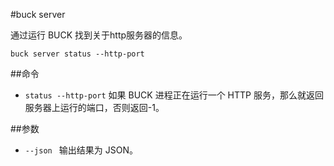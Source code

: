 #buck server  
  
通过运行 BUCK 找到关于http服务器的信息。  
  
    buck server status --http-port  
  
##命令  
  
- `status --http-port` 如果 BUCK 进程正在运行一个 HTTP 服务，那么就返回服务器上运行的端口，否则返回-1。
  
##参数  
  
- `--json ` 输出结果为 JSON。